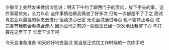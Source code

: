 少敬早上突然发来微信消息说：明天下午约了跟西门子的面试，放下手头的事，这件事最优先，全力以赴
这件事情他跟我俩说了好多次
但每一次都是不了了之
面试肯定会以最佳的状态去进行
但我决心已定
无论面试通过与否
也不管转正与否
过完春节我都会看机会走人
因为公司之前的一些做法已经一次次地让我寒了心
不打算在这里干了
谁爱干谁干吧

今天会准备准备
明天好好地去面试
就当是正式找工作时候的一次练手吧